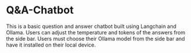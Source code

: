 # Q&A-Chatbot
This is a basic question and answer chatbot built using Langchain and Ollama. Users can adjust the temperature and tokens of the answers from the side bar. Users must choose their Ollama model from the side bar and have it installed on their local device.

